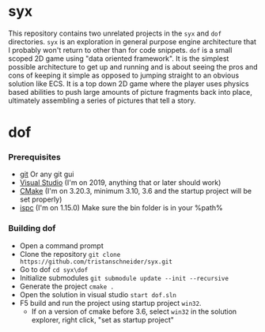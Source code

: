 # syx

This repository contains two unrelated projects in the `syx` and `dof` directories. `syx` is an exploration in general purpose engine architecture that I probably won't return to other than for code snippets. `dof` is a small scoped 2D game using "data oriented framework". It is the simplest possible architecture to get up and running and is about seeing the pros and cons of keeping it simple as opposed to jumping straight to an obvious solution like ECS. It is a top down 2D game where the player uses physics based abilities to push large amounts of picture fragments back into place, ultimately assembling a series of pictures that tell a story.

# dof

### Prerequisites

- [git](https://git-scm.com/download/win) Or any git gui
- [Visual Studio](https://visualstudio.microsoft.com/downloads/) (I'm on 2019, anything that or later should work)
- [CMake](https://cmake.org/download/) (I'm on 3.20.3, minimum 3.10, 3.6 and the startup project will be set properly)
- [ispc](https://ispc.github.io/downloads.html) (I'm on 1.15.0) Make sure the bin folder is in your %path%

### Building dof

- Open a command prompt
- Clone the repository `git clone https://github.com/tristanschneider/syx.git`
- Go to dof `cd syx\dof`
- Initialize submodules `git submodule update --init --recursive`
- Generate the project `cmake .`
- Open the solution in visual studio `start dof.sln`
- F5 build and run the project using startup project `win32`.
  - If on a version of cmake before 3.6, select `win32` in the solution explorer, right click, "set as startup project"

